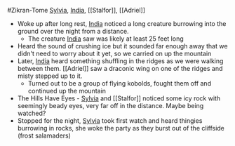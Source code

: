#Zikran-Tome 
[Sylvia](PCs/Past/Sylvia.md), [India](PCs/Past/India.md), [[Stalfor]], [[Adriel]]

- Woke up after long rest, [India](PCs/Past/India.md) noticed a long creature burrowing into the ground over the night from a distance.
	- The creature [India](PCs/Past/India.md) saw was likely at least 25 feet long
- Heard the sound of crushing ice but it sounded far enough away that we didn't need to worry about it yet, so we carried on up the mountain
- Later, [India](PCs/Past/India.md) heard something shuffling in the ridges as we were walking between them. [[Adriel]] saw a draconic wing on one of the ridges and misty stepped up to it.
	- Turned out to be a group of flying kobolds, fought them off and continued up the mountain
- The Hills Have Eyes - [Sylvia](PCs/Past/Sylvia.md) and [[Stalfor]] noticed some icy rock with seemingly beady eyes, very far off in the distance. Maybe being watched?
- Stopped for the night, [Sylvia](PCs/Past/Sylvia.md) took first watch and heard thingies burrowing in rocks, she woke the party as they burst out of the cliffside (frost salamaders)
